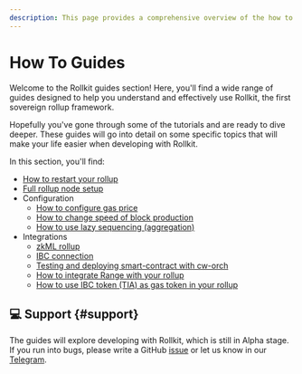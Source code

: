 ```yaml
---
description: This page provides a comprehensive overview of the how to guides available for Rollkit.
---
```


# How To Guides

Welcome to the Rollkit guides section! Here, you'll find a wide range of guides
designed to help you understand and effectively use Rollkit, the first sovereign
rollup framework.

Hopefully you've gone through some of the tutorials and are ready to dive
deeper. These guides will go into detail on some specific topics that will make
your life easier when developing with Rollkit.

In this section, you'll find:

* [How to restart your rollup](/guides/restart-rollup.md)
* [Full rollup node setup](/guides/full-node.md)
* Configuration
  * [How to configure gas price](/guides/gas-price.md)
  * [How to change speed of block production](/guides/block-times.md)
  * [How to use lazy sequencing (aggregation)](/guides/lazy-sequencing.md)
* Integrations
  * [zkML rollup](/guides/zkml.md)
  * [IBC connection](/guides/ibc-connection.md)
  * [Testing and deploying smart-contract with cw-orch](/guides/cw-orch.md)
  * [How to integrate Range with your rollup](/guides/rollkit-monitoring.md)
  * [How to use IBC token (TIA) as gas token in your rollup](/guides/use-tia-for-gas.md)


## 💻 Support {#support}

The guides will explore developing with Rollkit, which is still in Alpha stage.
If you run into bugs, please write a GitHub
[issue](https://github.com/rollkit/docs/issues/new) or let us know in our
[Telegram](https://t.me/rollkit).
